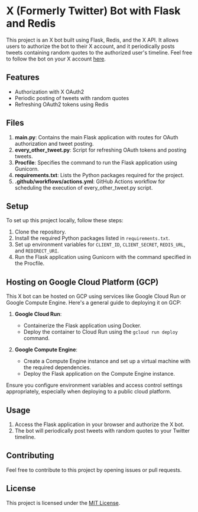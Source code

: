 # X (Formerly Twitter) Bot with Flask and Redis

This project is an X bot built using Flask, Redis, and the X API. It allows users to authorize the bot to their X account, and it periodically posts tweets containing random quotes to the authorized user's timeline. Feel free to follow the bot on your X account [here](https://twitter.com/quotes_centre).

## Features

- Authorization with X OAuth2
- Periodic posting of tweets with random quotes
- Refreshing OAuth2 tokens using Redis

## Files

1. **main.py**: Contains the main Flask application with routes for OAuth authorization and tweet posting.
2. **every_other_tweet.py**: Script for refreshing OAuth tokens and posting tweets.
3. **Procfile**: Specifies the command to run the Flask application using Gunicorn.
4. **requirements.txt**: Lists the Python packages required for the project.
5. **.github/workflows/actions.yml**: GitHub Actions workflow for scheduling the execution of every_other_tweet.py script.

## Setup

To set up this project locally, follow these steps:

1. Clone the repository.
2. Install the required Python packages listed in `requirements.txt`.
3. Set up environment variables for `CLIENT_ID`, `CLIENT_SECRET`, `REDIS_URL`, and `REDIRECT_URI`.
4. Run the Flask application using Gunicorn with the command specified in the Procfile.

## Hosting on Google Cloud Platform (GCP)

This X bot can be hosted on GCP using services like Google Cloud Run or Google Compute Engine. Here's a general guide to deploying it on GCP:

1. **Google Cloud Run**:
   - Containerize the Flask application using Docker.
   - Deploy the container to Cloud Run using the `gcloud run deploy` command.

2. **Google Compute Engine**:
   - Create a Compute Engine instance and set up a virtual machine with the required dependencies.
   - Deploy the Flask application on the Compute Engine instance.

Ensure you configure environment variables and access control settings appropriately, especially when deploying to a public cloud platform.

## Usage

1. Access the Flask application in your browser and authorize the X bot.
2. The bot will periodically post tweets with random quotes to your Twitter timeline.

## Contributing

Feel free to contribute to this project by opening issues or pull requests.

## License

This project is licensed under the [MIT License](https://opensource.org/license/mit/).
